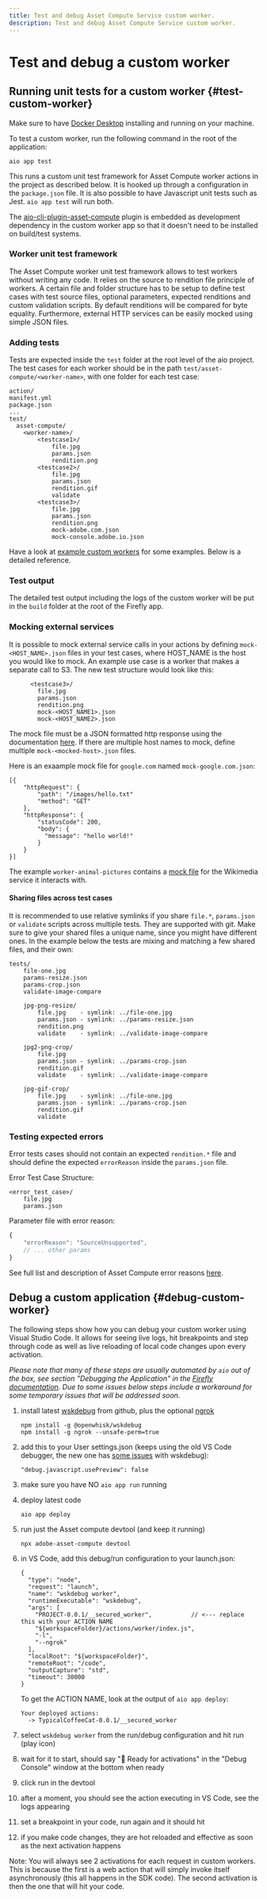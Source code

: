 ```yaml
---
title: Test and debug Asset Compute Service custom worker.
description: Test and debug Asset Compute Service custom worker.
---
```


# Test and debug a custom worker

## Running unit tests for a custom worker {#test-custom-worker}

Make sure to have [Docker Desktop](https://www.docker.com/get-started) installing and running on your machine.

To test a custom worker, run the following command in the root of the application:

```
aio app test
```
<!-- To run tests for a custom worker, run the following command in the root of the custom worker application application:
 ```
 adobe-asset-compute test-worker 
 ``` -->
<!--
TBD document interactively running `adobe-asset-compute` commands `test-worker` and `run-worker`
-->

This runs a custom unit test framework for Asset Compute worker actions in the project as described below. It is hooked up through a configuration in the `package.json` file. It is also possible to have Javascript unit tests such as Jest. `aio app test` will run both.

The [aio-cli-plugin-asset-compute](https://github.com/adobe/aio-cli-plugin-asset-compute#install-as-local-devdependency) plugin is embedded as development dependency in the custom worker app so that it doesn't need to be installed on build/test systems.

### Worker unit test framework

The Asset Compute worker unit test framework allows to test workers without writing any code. It relies on the source to rendition file principle of workers. A certain file and folder structure has to be setup to define test cases with test source files, optional parameters, expected renditions and custom validation scripts. By default renditions will be compared for byte equality. Furthermore, external HTTP services can be easily mocked using simple JSON files.

### Adding tests

Tests are expected inside the `test` folder at the root level of the aio project. The test cases for each worker should be in the path `test/asset-compute/<worker-name>`, with one folder for each test case:

```
action/
manifest.yml
package.json
...
test/
  asset-compute/
    <worker-name>/
        <testcase1>/
            file.jpg
            params.json
            rendition.png
        <testcase2>/
            file.jpg
            params.json
            rendition.gif
            validate
        <testcase3>/
            file.jpg
            params.json
            rendition.png
            mock-adobe.com.json
            mock-console.adobe.io.json
```

Have a look at [example custom workers](https://github.com/adobe/asset-compute-example-workers/) for some examples. Below is a detailed reference.

### Test output
The detailed test output including the logs of the custom worker will be put in the `build` folder at the root of the Firefly app.

### Mocking external services
It is possible to mock external service calls in your actions by defining `mock-<HOST_NAME>.json` files in your test cases, where HOST_NAME is the host you would like to mock. An example use case is a worker that makes a separate call to S3. The new test structure would look like this:

```
      <testcase3>/
        file.jpg
        params.json
        rendition.png
        mock-<HOST_NAME1>.json
        mock-<HOST_NAME2>.json
```

The mock file must be a JSON formatted http response using the documentation [here](https://www.mock-server.com/mock_server/creating_expectations.html). If there are multiple host names to mock, define multiple `mock-<mocked-host>.json` files.

Here is an exaample mock file for `google.com` named `mock-google.com.json`:

```
[{
    "httpRequest": {
        "path": "/images/hello.txt"
        "method": "GET"
    },
    "httpResponse": {
        "statusCode": 200,
        "body": {
          "message": "hello world!"
        }
    }
}]
```

The example `worker-animal-pictures` contains a [mock file](https://github.com/adobe/asset-compute-example-workers/blob/master/projects/worker-animal-pictures/test/asset-compute/worker-animal-pictures/simple-test/mock-upload.wikimedia.org.json) for the Wikimedia service it interacts with.

#### Sharing files across test cases

It is recommended to use relative symlinks if you share `file.*`, `params.json` or `validate` scripts across multiple tests. They are supported with git. Make sure to give your shared files a unique name, since you might have different ones. In the example below the tests are mixing and matching a few shared files, and their own:

```
tests/
    file-one.jpg
    params-resize.json
    params-crop.json
    validate-image-compare
    
    jpg-png-resize/
        file.jpg    - symlink: ../file-one.jpg
        params.json - symlink: ../params-resize.json
        rendition.png
        validate    - symlink: ../validate-image-compare

    jpg2-png-crop/
        file.jpg
        params.json - symlink: ../params-crop.json
        rendition.gif
        validate    - symlink: ../validate-image-compare

    jpg-gif-crop/
        file.jpg    - symlink: ../file-one.jpg
        params.json - symlink: ../params-crop.json
        rendition.gif
        validate
```

### Testing expected errors

Error tests cases should not contain an expected `rendition.*` file and should define the expected `errorReason` inside the `params.json` file.

Error Test Case Structure:
```
<error_test_case>/
    file.jpg
    params.json
```

Parameter file with error reason:

```js
{
    "errorReason": "SourceUnsupported",
    // ... other params
}
```

See full list and description of Asset Compute error reasons [here](https://github.com/adobe/asset-compute-commons#error-reasons).

## Debug a custom application {#debug-custom-worker}

The following steps show how you can debug your custom worker using Visual Studio Code. It allows for seeing live logs, hit breakpoints and step through code as well as live reloading of local code changes upon every activation.

_Please note that many of these steps are usually automated by `aio` out of the box, see section "Debugging the Application" in the [Firefly documentation](https://www.adobe.io/apis/experienceplatform/project-firefly/docs.html#!AdobeDocs/project-firefly/master/getting_started/first_app.md). Due to some issues below steps include a workaround for some temporary issues that will be addressed soon._

1. install latest [wskdebug](https://github.com/apache/openwhisk-wskdebug) from github, plus the optional [ngrok](https://www.npmjs.com/package/ngrok)

   ```
   npm install -g @openwhisk/wskdebug
   npm install -g ngrok --unsafe-perm=true
   ```

2. add this to your User settings.json (keeps using the old VS Code debugger, the new one has [some issues](https://github.com/apache/openwhisk-wskdebug/issues/74) with wskdebug):
   ```
   "debug.javascript.usePreview": false
   ```

3. make sure you have NO `aio app run` running

4. deploy latest code

   ```
   aio app deploy
   ```
  
5. run just the Asset compute devtool (and keep it running)

   ```
   npx adobe-asset-compute devtool
   ```

6. in VS Code, add this debug/run configuration to your launch.json:

    ```
    {
      "type": "node",
      "request": "launch",
      "name": "wskdebug worker",
      "runtimeExecutable": "wskdebug",
      "args": [
        "PROJECT-0.0.1/__secured_worker",           // <--- replace this with your ACTION NAME
        "${workspaceFolder}/actions/worker/index.js",
        "-l",
        "--ngrok"
      ],
      "localRoot": "${workspaceFolder}",
      "remoteRoot": "/code",
      "outputCapture": "std",
      "timeout": 30000
    }
    ```
  
   To get the ACTION NAME, look at the output of `aio app deploy`:
  
    ```
    Your deployed actions:
      -> TypicalCoffeeCat-0.0.1/__secured_worker 
    ```
7. select `wskdebug worker` from the run/debug configuration and hit run (play icon)
8. wait for it to start, should say "🚀 Ready for activations" in the "Debug Console" window at the bottom when ready
9. click run in the devtool
10. after a moment, you should see the action executing in VS Code, see the logs appearing
11. set a breakpoint in your code, run again and it should hit
12. if you make code changes, they are hot reloaded and effective as soon as the next activation happens

Note: You will always see 2 activations for each request in custom workers. This is because the first is a web action that will simply invoke itself asynchronously (this all happens in the SDK code). The second activation is then the one that will hit your code.


